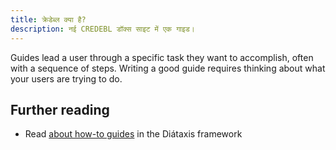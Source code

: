 ```yaml
---
title: क्रेडेब्ल क्या है?
description: नई CREDEBL डॉक्स साइट में एक गाइड।
---
```


Guides lead a user through a specific task they want to accomplish, often with a sequence of steps.
Writing a good guide requires thinking about what your users are trying to do.

## Further reading

- Read [about how-to guides](https://diataxis.fr/how-to-guides/) in the Diátaxis framework
